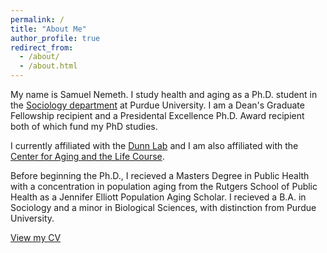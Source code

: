 ```yaml
---
permalink: /
title: "About Me"
author_profile: true
redirect_from: 
  - /about/
  - /about.html
---
```


My name is Samuel Nemeth. I study health and aging as a Ph.D. student in the [Sociology department](https://www.cla.purdue.edu/academic/sociology/index.html) at Purdue University. I am a Dean's Graduate Fellowship recipient and a Presidental Excellence Ph.D. Award recipient both of which fund my PhD studies.

I currently affiliated with the [Dunn Lab](https://www.thedunnlab.com) and I am also affiliated with the [Center for Aging and the Life Course](https://www.purdue.edu/aging/).

Before beginning the Ph.D., I recieved a Masters Degree in Public Health with a concentration in population aging from the Rutgers School of Public Health as a Jennifer Elliott Population Aging Scholar. I recieved a B.A. in Sociology and a minor in Biological Sciences, with distinction from Purdue University.

[View my CV](CV.pdf) 
